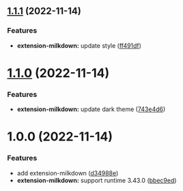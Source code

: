 ## [1.1.1](https://github.com/purocean/yank-note-extension/compare/extension-milkdown-1.1.0...extension-milkdown-1.1.1) (2022-11-14)


### Features

* **extension-milkdown:** update style ([ff491df](https://github.com/purocean/yank-note-extension/commit/ff491df7e2dd9c16e47cba37272b928acad2df47))



# [1.1.0](https://github.com/purocean/yank-note-extension/compare/extension-milkdown-1.0.0...extension-milkdown-1.1.0) (2022-11-14)


### Features

* **extension-milkdown:** update dark theme ([743e4d6](https://github.com/purocean/yank-note-extension/commit/743e4d66dd90e85787cc150b011169533bdac67a))



# 1.0.0 (2022-11-14)


### Features

* add extension-milkdown ([d34988e](https://github.com/purocean/yank-note-extension/commit/d34988eff493c97952594a06881ae1155bf983fb))
* **extension-milkdown:** support runtime 3.43.0 ([bbec9ed](https://github.com/purocean/yank-note-extension/commit/bbec9ed6ca17bb265e819fb2a3616ef6efa6dbb1))



